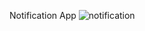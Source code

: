 Notification App
![notification](https://github.com/user-attachments/assets/28ac86db-8bd5-49b2-be76-bd245b9253e3)
